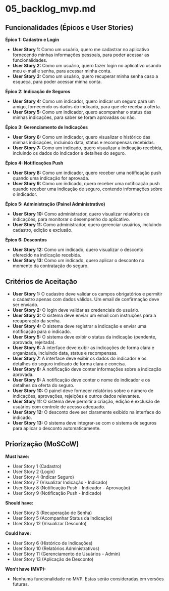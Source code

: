 # 05_backlog_mvp.md

## Funcionalidades (Épicos e User Stories)

**Épico 1: Cadastro e Login**

* **User Story 1:** Como um usuário, quero me cadastrar no aplicativo fornecendo minhas informações pessoais, para poder acessar as funcionalidades.
* **User Story 2:** Como um usuário, quero fazer login no aplicativo usando meu e-mail e senha, para acessar minha conta.
* **User Story 3:** Como um usuário, quero recuperar minha senha caso a esqueça, para poder acessar minha conta.


**Épico 2: Indicação de Seguros**

* **User Story 4:** Como um indicador, quero indicar um seguro para um amigo, fornecendo os dados do indicado, para que ele receba a oferta.
* **User Story 5:** Como um indicador, quero acompanhar o status das minhas indicações, para saber se foram aprovadas ou não.

**Épico 3: Gerenciamento de Indicações**

* **User Story 6:** Como um indicador, quero visualizar o histórico das minhas indicações, incluindo data, status e recompensas recebidas.
* **User Story 7:** Como um indicado, quero visualizar a indicação recebida, incluindo os dados do indicador e detalhes do seguro.

**Épico 4: Notificações Push**

* **User Story 8:** Como um indicador, quero receber uma notificação push quando uma indicação for aprovada.
* **User Story 9:** Como um indicado, quero receber uma notificação push quando receber uma indicação de seguro, contendo informações sobre o indicador.


**Épico 5:  Administração (Painel Administrativo)**

* **User Story 10:** Como administrador, quero visualizar relatórios de indicações, para monitorar o desempenho do aplicativo.
* **User Story 11:** Como administrador, quero gerenciar usuários, incluindo cadastro, edição e exclusão.


**Épico 6:  Descontos**

* **User Story 12:** Como um indicado, quero visualizar o desconto oferecido na indicação recebida.
* **User Story 13:** Como um indicado, quero aplicar o desconto no momento da contratação do seguro.


## Critérios de Aceitação

* **User Story 1:** O cadastro deve validar os campos obrigatórios e permitir o cadastro apenas com dados válidos.  Um email de confirmação deve ser enviado.
* **User Story 2:** O login deve validar as credenciais do usuário.
* **User Story 3:** O sistema deve enviar um email com instruções para a recuperação da senha.
* **User Story 4:** O sistema deve registrar a indicação e enviar uma notificação para o indicado.
* **User Story 5:** O sistema deve exibir o status da indicação (pendente, aprovada, rejeitada).
* **User Story 6:**  A interface deve exibir as indicações de forma clara e organizada, incluindo data, status e recompensas.
* **User Story 7:** A interface deve exibir os dados do indicador e os detalhes do seguro indicado de forma clara e concisa.
* **User Story 8:** A notificação deve conter informações sobre a indicação aprovada.
* **User Story 9:** A notificação deve conter o nome do indicador e os detalhes da oferta do seguro.
* **User Story 10:** O painel deve fornecer relatórios sobre o número de indicações, aprovações, rejeições e outros dados relevantes.
* **User Story 11:** O sistema deve permitir a criação, edição e exclusão de usuários com controle de acesso adequado.
* **User Story 12:** O desconto deve ser claramente exibido na interface do indicado.
* **User Story 13:** O sistema deve integrar-se com o sistema de seguros para aplicar o desconto automaticamente.


## Priorização (MoSCoW)

**Must have:**

* User Story 1 (Cadastro)
* User Story 2 (Login)
* User Story 4 (Indicar Seguro)
* User Story 7 (Visualizar Indicação - Indicado)
* User Story 8 (Notificação Push - Indicador - Aprovação)
* User Story 9 (Notificação Push - Indicado)


**Should have:**

* User Story 3 (Recuperação de Senha)
* User Story 5 (Acompanhar Status da Indicação)
* User Story 12 (Visualizar Desconto)


**Could have:**

* User Story 6 (Histórico de Indicações)
* User Story 10 (Relatórios Administrativos)
* User Story 11 (Gerenciamento de Usuários - Admin)
* User Story 13 (Aplicação de Desconto)


**Won't have (MVP):**

* Nenhuma funcionalidade no MVP.  Estas serão consideradas em versões futuras.
